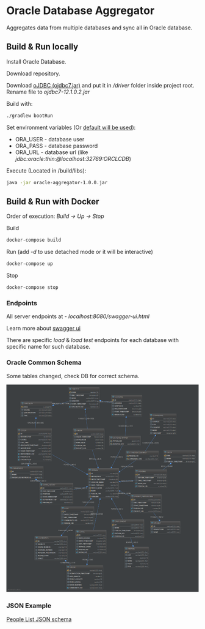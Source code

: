 # Oracle Database Aggregator

Aggregates data from multiple databases and sync all in Oracle database.

## Build & Run locally

Install Oracle Database.

Download repository.

Download [oJDBC (ojdbc7.jar)](https://www.oracle.com/technetwork/database/features/jdbc/jdbc-drivers-12c-download-1958347.html) and put it in */driver* folder inside project root.
Rename file to *ojdbc7-12.1.0.2.jar*

Build with:
```bash
./gradlew bootRun
```

Set environment variables (Or [default will be used](/build.gradle)):
* ORA_USER - database user
* ORA_PASS - database password
* ORA_URL - database url (like *jdbc:oracle:thin:@localhost:32769:ORCLCDB*)

Execute (Located in /build/libs):
```bash
java -jar oracle-aggregator-1.0.0.jar
```

## Build & Run with Docker

Order of execution: *Build -> Up -> Stop*

Build
```bash
docker-compose build
```

Run (add *-d* to use detached mode or it will be interactive)
```bash
docker-compose up
```

Stop
```bash
docker-compose stop
```

### Endpoints

All server endpoints at - *localhost:8080/swagger-ui.html*

Learn more about [swagger ui](https://swagger.io/tools/swagger-ui/)

There are specific *load* & *load test* endpoints for each database with specific name for such database.

### Oracle Common Schema
Some tables changed, check DB for correct schema.

![](doc/schema_common.png)

### JSON Example

[People List JSON schema](https://pastebin.com/jkWRzGPe)